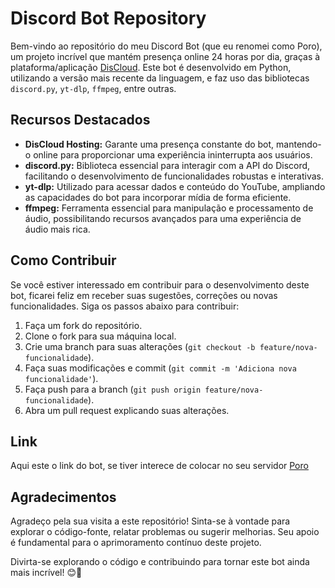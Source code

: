 # Discord Bot Repository

Bem-vindo ao repositório do meu Discord Bot (que eu renomei como Poro), um projeto incrível que mantém presença online 24 horas por dia, graças à plataforma/aplicação [DisCloud](https://discloud.app/). Este bot é desenvolvido em Python, utilizando a versão mais recente da linguagem, e faz uso das bibliotecas `discord.py`, `yt-dlp`, `ffmpeg`, entre outras.

## Recursos Destacados

- **DisCloud Hosting:** Garante uma presença constante do bot, mantendo-o online para proporcionar uma experiência ininterrupta aos usuários.
- **discord.py:** Biblioteca essencial para interagir com a API do Discord, facilitando o desenvolvimento de funcionalidades robustas e interativas.
- **yt-dlp:** Utilizado para acessar dados e conteúdo do YouTube, ampliando as capacidades do bot para incorporar mídia de forma eficiente.
- **ffmpeg:** Ferramenta essencial para manipulação e processamento de áudio, possibilitando recursos avançados para uma experiência de áudio mais rica.

## Como Contribuir

Se você estiver interessado em contribuir para o desenvolvimento deste bot, ficarei feliz em receber suas sugestões, correções ou novas funcionalidades. Siga os passos abaixo para contribuir:

1. Faça um fork do repositório.
2. Clone o fork para sua máquina local.
3. Crie uma branch para suas alterações (`git checkout -b feature/nova-funcionalidade`).
4. Faça suas modificações e commit (`git commit -m 'Adiciona nova funcionalidade'`).
5. Faça push para a branch (`git push origin feature/nova-funcionalidade`).
6. Abra um pull request explicando suas alterações.

## Link

Aqui este o link do bot, se tiver interece de colocar no seu servidor [Poro](https://discord.com/api/oauth2/authorize?client_id=1183955634463457300&permissions=8&scope=bot)

## Agradecimentos

Agradeço pela sua visita a este repositório! Sinta-se à vontade para explorar o código-fonte, relatar problemas ou sugerir melhorias. Seu apoio é fundamental para o aprimoramento contínuo deste projeto.

Divirta-se explorando o código e contribuindo para tornar este bot ainda mais incrível! 😊🤖
